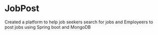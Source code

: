 # JobPost
Created a platform to help job seekers search for jobs and Employeers  to post jobs using Spring boot and MongoDB 


